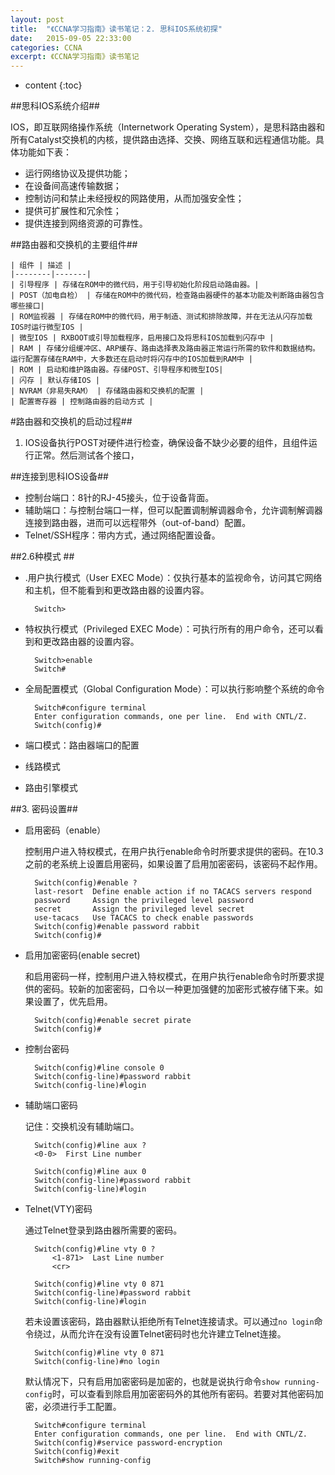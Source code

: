 ```yaml
---
layout: post
title:  "《CCNA学习指南》读书笔记：2. 思科IOS系统初探"
date:   2015-09-05 22:33:00
categories: CCNA
excerpt: 《CCNA学习指南》读书笔记
---
```

* content
{:toc}

##思科IOS系统介绍##

IOS，即互联网络操作系统（Internetwork Operating System），是思科路由器和所有Catalyst交换机的内核，提供路由选择、交换、网络互联和远程通信功能。具体功能如下表：

- 运行网络协议及提供功能；
- 在设备间高速传输数据；
- 控制访问和禁止未经授权的网路使用，从而加强安全性；
- 提供可扩展性和冗余性；
- 提供连接到网络资源的可靠性。

##路由器和交换机的主要组件##
 
	| 组件 | 描述 | 
	|--------|-------|
	| 引导程序 | 存储在ROM中的微代码，用于引导初始化阶段启动路由器。|
	| POST（加电自检） | 存储在ROM中的微代码，检查路由器硬件的基本功能及判断路由器包含哪些接口|
	| ROM监视器 | 存储在ROM中的微代码，用于制造、测试和排除故障，并在无法从闪存加载IOS时运行微型IOS |
	| 微型IOS | RXBOOT或引导加载程序，启用接口及将思科IOS加载到闪存中 |
	| RAM | 存储分组缓冲区、ARP缓存、路由选择表及路由器正常运行所需的软件和数据结构。运行配置存储在RAM中，大多数还在启动时将闪存中的IOS加载到RAM中 |
	| ROM | 启动和维护路由器。存储POST、引导程序和微型IOS|
	| 闪存 | 默认存储IOS |
	| NVRAM（非易失RAM） | 存储路由器和交换机的配置 |
	| 配置寄存器 | 控制路由器的启动方式 |

#路由器和交换机的启动过程##

1. IOS设备执行POST对硬件进行检查，确保设备不缺少必要的组件，且组件运行正常。然后测试各个接口，


##连接到思科IOS设备##

- 控制台端口：8针的RJ-45接头，位于设备背面。
- 辅助端口：与控制台端口一样，但可以配置调制解调器命令，允许调制解调器连接到路由器，进而可以远程带外（out-of-band）配置。
- Telnet/SSH程序：带内方式，通过网络配置设备。


##2.6种模式 ##

- .用户执行模式（User EXEC Mode）：仅执行基本的监视命令，访问其它网络和主机，但不能看到和更改路由器的设置内容。

		Switch>
- 特权执行模式（Privileged EXEC Mode）：可执行所有的用户命令，还可以看到和更改路由器的设置内容。

		Switch>enable
		Switch#
- 全局配置模式（Global Configuration Mode）：可以执行影响整个系统的命令

		Switch#configure terminal
		Enter configuration commands, one per line.  End with CNTL/Z.
		Switch(config)#	
- 端口模式：路由器端口的配置
- 线路模式
- 路由引擎模式

##3. 密码设置##

- 启用密码（enable）

	控制用户进入特权模式，在用户执行enable命令时所要求提供的密码。在10.3之前的老系统上设置启用密码，如果设置了启用加密密码，该密码不起作用。
		
		Switch(config)#enable ?
		last-resort  Define enable action if no TACACS servers respond
		password     Assign the privileged level password
		secret       Assign the privileged level secret
		use-tacacs   Use TACACS to check enable passwords
		Switch(config)#enable password rabbit
		Switch(config)#
- 启用加密密码(enable secret)

	和启用密码一样，控制用户进入特权模式，在用户执行enable命令时所要求提供的密码。较新的加密密码，口令以一种更加强健的加密形式被存储下来。如果设置了，优先启用。

		Switch(config)#enable secret pirate
		Switch(config)#
- 控制台密码

		Switch(config)#line console 0
		Switch(config-line)#password rabbit
		Switch(config-line)#login
- 辅助端口密码
	
	记住：交换机没有辅助端口。	

		Switch(config)#line aux ?
		<0-0>  First Line number
		
		Switch(config)#line aux 0
		Switch(config-line)#password rabbit
		Switch(config-line)#login
- Telnet(VTY)密码

	通过Telnet登录到路由器所需要的密码。

		Switch(config)#line vty 0 ?
			<1-871>  Last Line number
			<cr>

		Switch(config)#line vty 0 871
		Switch(config-line)#password rabbit
		Switch(config-line)#login

	若未设置该密码，路由器默认拒绝所有Telnet连接请求。可以通过`no login`命令绕过，从而允许在没有设置Telnet密码时也允许建立Telnet连接。

		Switch(config)#line vty 0 871
		Switch(config-line)#no login

	默认情况下，只有启用加密密码是加密的，也就是说执行命令`show running-config`时，可以查看到除启用加密密码外的其他所有密码。若要对其他密码加密，必须进行手工配置。

		Switch#configure terminal
		Enter configuration commands, one per line.  End with CNTL/Z.
		Switch(config)#service password-encryption
		Switch(config)#exit
		Switch#show running-config
